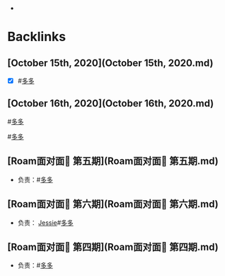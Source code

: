 - 

# Backlinks
## [October 15th, 2020](October 15th, 2020.md)
- [x] #[多多](多多.md)

## [October 16th, 2020](October 16th, 2020.md)
#[多多](多多.md)

#[多多](多多.md)

## [Roam面对面🍜 第五期](Roam面对面🍜 第五期.md)
- 负责：#[多多](多多.md)

## [Roam面对面🍜 第六期](Roam面对面🍜 第六期.md)
- 负责： [Jessie](Jessie.md)#[多多](多多.md)

## [Roam面对面🍜 第四期](Roam面对面🍜 第四期.md)
- 负责：#[多多](多多.md)

